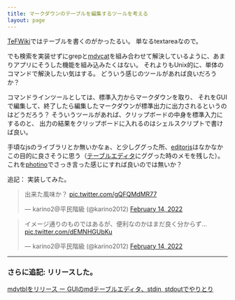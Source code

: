 ```yaml
---
title: マークダウンのテーブルを編集するツールを考える
layout: page
---
```


[TeFWiki](https://karino2.github.io/RandomThoughts/TeFWiki)ではテーブルを書くのがかったるい。
単なるtextareaなので。

でも検索を実装せずにgrepと[mdvcat](https://karino2.github.io/RandomThoughts/mdvcat)を組み合わせて解決しているように、あまりアプリにそうした機能を組み込みたくはない。
それよりもUnix的に、単体のコマンドで解決したい気はする。
どういう感じのツールがあれば良いだろうか？

コマンドラインツールとしては、標準入力からマークダウンを取り、
それをGUIで編集して、終了したら編集したマークダウンが標準出力に出力されるというのはどうだろう？
そういうツールがあれば、クリップボードの中身を標準入力にするのと、
出力の結果をクリップボードに入れるのはシェルスクリプトで書けば良い。

手頃なjsのライブラリとか無いかなぁ、と少しググった所、[editorjs](https://karino2.github.io/RandomThoughts/editorjs)はなかなかこの目的に良さそうに思う（[テーブルエディタ](https://karino2.github.io/RandomThoughts/テーブルエディタ)にググった時のメモを残した）。
これを[photino](https://karino2.github.io/RandomThoughts/photino)でさっき言った感じにすれば良いのでは無いか？

追記： 実装してみた。

<blockquote class="twitter-tweet"><p lang="ja" dir="ltr">出来た風味か？ <a href="https://t.co/gQFQMdMR77">pic.twitter.com/gQFQMdMR77</a></p>&mdash; karino2@平民階級 (@karino2012) <a href="https://twitter.com/karino2012/status/1493062701350002692?ref_src=twsrc%5Etfw">February 14, 2022</a></blockquote> <script async src="https://platform.twitter.com/widgets.js" charset="utf-8"></script>

<blockquote class="twitter-tweet"><p lang="ja" dir="ltr">イメージ通りのものではあるが、便利なのかはまだ良く分からず… <a href="https://t.co/dEMNHGUbKu">pic.twitter.com/dEMNHGUbKu</a></p>&mdash; karino2@平民階級 (@karino2012) <a href="https://twitter.com/karino2012/status/1493066104918638592?ref_src=twsrc%5Etfw">February 14, 2022</a></blockquote> <script async src="https://platform.twitter.com/widgets.js" charset="utf-8"></script>

----

### さらに追記: リリースした。

[mdvtblをリリース ー GUIのmdテーブルエディタ、stdin, stdoutでやりとり](https://karino2.github.io/2022/02/15/mdvtbl_release.html)